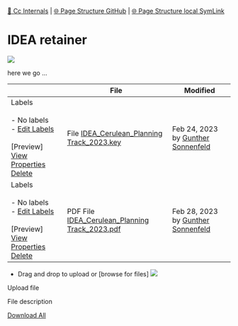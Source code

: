 [📁 Cc Internals](../cc-internals.md) | [🌐 Page Structure GitHub](/2cu.atlassian.net/wiki/spaces/CCU/pages/300000040/idea-retainer.md) | [🌐 Page Structure local SymLink](./idea-retainer.page.md)

# IDEA retainer

![](https://api.media.atlassian.com/file/1e4c65c4-7184-47b0-8a21-25873274d51b/image?token=eyJhbGciOiJIUzI1NiJ9.eyJpc3MiOiIyNThjNGJmYi1kNmM0LTRiMmQtOGJmYS05MjczZjRmYzQwMGUiLCJhY2Nlc3MiOnsidXJuOmZpbGVzdG9yZTpmaWxlOjFlNGM2NWM0LTcxODQtNDdiMC04YTIxLTI1ODczMjc0ZDUxYiI6WyJyZWFkIl19LCJleHAiOjE3NTQyOTg3MTIsIm5iZiI6MTc1NDI5NTcxMiwiYWFJZCI6IjU1NzA1ODoyNmZhN2IxMC1jZjQ5LTQ3M2MtODFjMS1mZWU0ZTU3NGE5ZjcifQ.gSkrvGkUjbeYs0ZDKjrNMDwmzaZ79foFVWUn2z_qUew&client=258c4bfb-d6c4-4b2d-8bfa-9273f4fc400e&name=IDEA_Cerulean_Planning%20Track_2023.pdf)

here we go …

   

|     | File | Modified |
| --- | --- | --- |
| Labels<br><br>- No labels<br>- [Edit Labels](#)<br><br>[Preview] [View](/wiki/download/attachments/1888714753/IDEA_Cerulean_Planning+Track_2023.key?version=1) [Properties](/wiki/pages/editattachment.action?pageId=1888714753&fileName=IDEA_Cerulean_Planning+Track_2023.key&isFromPageView=true) [Delete](/wiki/pages/confirmattachmentremoval.action?pageId=1888714753&fileName=IDEA_Cerulean_Planning+Track_2023.key) | File [IDEA\_Cerulean\_Planning Track\_2023.key](/wiki/download/attachments/1888714753/IDEA_Cerulean_Planning%20Track_2023.key?api=v2) | Feb 24, 2023 by [Gunther Sonnenfeld](/wiki/people/63f6548d4c355259db9d7637) |
| Labels<br><br>- No labels<br>- [Edit Labels](#)<br><br>[Preview] [View](/wiki/download/attachments/1888714753/IDEA_Cerulean_Planning+Track_2023.pdf?version=3) [Properties](/wiki/pages/editattachment.action?pageId=1888714753&fileName=IDEA_Cerulean_Planning+Track_2023.pdf&isFromPageView=true) [Delete](/wiki/pages/confirmattachmentremoval.action?pageId=1888714753&fileName=IDEA_Cerulean_Planning+Track_2023.pdf) | PDF File [IDEA\_Cerulean\_Planning Track\_2023.pdf](/wiki/download/attachments/1888714753/IDEA_Cerulean_Planning%20Track_2023.pdf?api=v2) | Feb 28, 2023 by [Gunther Sonnenfeld](/wiki/people/63f6548d4c355259db9d7637) |

- Drag and drop to upload or [browse for files] ![](/wiki/images/icons/wait.gif)

Upload file 

File description  

[Download All](/wiki/download/all_attachments?pageId=1888714753)
